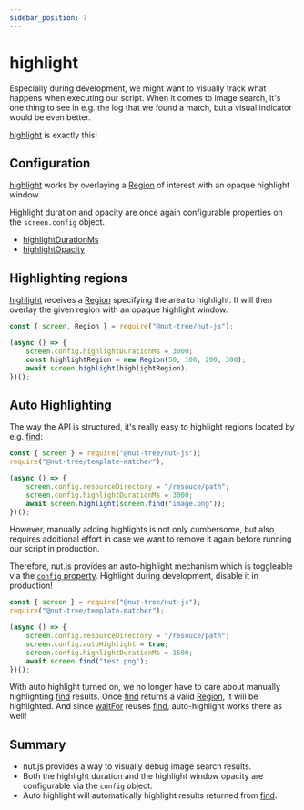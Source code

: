 ```yaml
---
sidebar_position: 7
---
```


# highlight

Especially during development, we might want to visually track what happens when executing our script.
When it comes to image search, it's one thing to see in e.g. the log that we found a match, but a visual indicator would be even better.

[highlight](https://nut-tree.github.io/apidoc/classes/screen_class.ScreenClass.html#highlight) is exactly this!

## Configuration

[highlight](https://nut-tree.github.io/apidoc/classes/screen_class.ScreenClass.html#highlight) works by overlaying a [Region](https://nut-tree.github.io/apidoc/classes/region_class.Region.html) of interest with an opaque highlight window.

Highlight duration and opacity are once again configurable properties on the `screen.config` object.

- [highlightDurationMs](https://nut-tree.github.io/apidoc/classes/screen_class.ScreenClass.html#config)
- [highlightOpacity](https://nut-tree.github.io/apidoc/classes/screen_class.ScreenClass.html#config)

## Highlighting regions

[highlight](https://nut-tree.github.io/apidoc/classes/screen_class.ScreenClass.html#highlight) receives a [Region](https://nut-tree.github.io/apidoc/classes/region_class.Region.html) specifying the area to highlight.
It will then overlay the given region with an opaque highlight window.

```js {6}
const { screen, Region } = require("@nut-tree/nut-js");

(async () => {
    screen.config.highlightDurationMs = 3000;
    const highlightRegion = new Region(50, 100, 200, 300);
    await screen.highlight(highlightRegion);
})();
```

## Auto Highlighting

The way the API is structured, it's really easy to highlight regions located by e.g. [find](find.md):

```js {5-7}
const { screen } = require("@nut-tree/nut-js");
require("@nut-tree/template-matcher");

(async () => {
    screen.config.resourceDirectory = "/resouce/path";
    screen.config.highlightDurationMs = 3000;
    await screen.highlight(screen.find("image.png"));
})();
```

However, manually adding highlights is not only cumbersome, but also requires additional effort in case we want to remove it again before running our script in production.

Therefore, nut.js provides an auto-highlight mechanism which is toggleable via the [`config` property](https://nut-tree.github.io/apidoc/classes/screen_class.ScreenClass.html#config).
Highlight during development, disable it in production!

```js {6}
const { screen } = require("@nut-tree/nut-js");
require("@nut-tree/template-matcher");

(async () => {
    screen.config.resourceDirectory = "/resouce/path";
    screen.config.autoHighlight = true;
    screen.config.highlightDurationMs = 1500;
    await screen.find("test.png");
})();
```

With auto highlight turned on, we no longer have to care about manually highlighting [find](find.md) results.
Once [find](find.md) returns a valid [Region](https://nut-tree.github.io/apidoc/classes/region_class.Region.html), it will be highlighted.
And since [waitFor](waitfor.md) reuses [find](find.md), auto-highlight works there as well!

## Summary

- nut.js provides a way to visually debug image search results.
- Both the highlight duration and the highlight window opacity are configurable via the `config` object.
- Auto highlight will automatically highlight results returned from [find](find.md).
